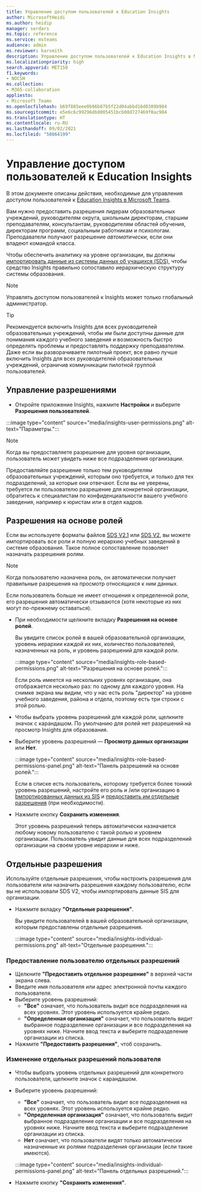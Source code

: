 ```yaml
---
title: Управление доступом пользователей к Education Insights
author: MicrosoftHeidi
ms.author: heidip
manager: serdars
ms.topic: reference
ms.service: msteams
audience: admin
ms.reviewer: karsmith
description: Управление доступом пользователей к Education Insights в Microsoft Teams.
ms.localizationpriority: high
search.appverid: MET150
f1.keywords:
- NOCSH
ms.collection:
- M365-collaboration
appliesto:
- Microsoft Teams
ms.openlocfilehash: b69f885eee0b96b87b5f22d04abbd16d0389b904
ms.sourcegitcommit: e5e6c6c99296db8005451bcb08d727469f0ac984
ms.translationtype: HT
ms.contentlocale: ru-RU
ms.lasthandoff: 09/02/2021
ms.locfileid: "58864199"
---
```

# <a name="manage-user-access-to-education-insights"></a>Управление доступом пользователей к Education Insights

В этом документе описаны действия, необходимые для управления доступом пользователей к [Education Insights в Microsoft Teams](class-insights.md).

Вам нужно предоставить разрешения лидерам образовательных учреждений, руководителям округа, школьным директорам, старшим преподавателям, консультантам, руководителям областей обучения, директорам программ, социальным работникам и психологам. Преподаватели получают разрешение *автоматически*, если они владеют командой класса.

Чтобы обеспечить аналитику на уровне организации, вы должны [импортировать данные из системы данных об учащихся (SDS)](education-insights-sis-data-sync.md), чтобы средство Insights правильно сопоставило иерархическую структуру системы образования.

> [!NOTE]
> Управлять доступом пользователей к Insights может только глобальный администратор.

> [!TIP]
> Рекомендуется включить Insights для всех руководителей образовательных учреждений, чтобы им были доступны данные для понимания каждого учебного заведения и возможность быстро определять проблемы и предоставлять поддержку преподавателям. Даже если вы разворачиваете пилотный проект, все равно лучше включить Insights для всех руководителей образовательных учреждений, ограничив коммуникации пилотной группой пользователей.

## <a name="manange-permissions"></a>Управление разрешениями

* Откройте приложение Insights, нажмите **Настройки** и выберите **Разрешения пользователей**.

:::image type="content" source="media/insights-user-permissions.png" alt-text="Параметры.":::

> [!NOTE]
> Когда вы предоставляете разрешение для уровня организации, пользователь может увидеть ниже все подразделения организации.
> 
> Предоставляйте разрешение только тем руководителям образовательных учреждений, которым оно требуется, и только для тех подразделений, за которые они отвечают. Если вы не уверены, требуется ли пользователю разрешение для конкретной организации, обратитесь к специалистам по конфиденциальности вашего учебного заведения, например к юристам или в отдел кадров.

## <a name="role-based-permissions"></a>Разрешения на основе ролей

Если вы используете форматы файлов [SDS V2.1](/schooldatasync/sds-v2.1-csv-file-format) или [SDS V2](/schooldatasync/sds-v2-csv-file-format), вы можете импортировать все роли и полную иерархию учебных заведений в системе образования. Такое полное сопоставление позволяет назначать разрешения ролям. 

> [!NOTE]
> Когда пользователю назначена роль, он автоматически получает правильные разрешения на просмотр относящихся к ним данных.
>
> Если пользователь больше не имеет отношения к определенной роли, его разрешения автоматически отзываются (хотя некоторые из них могут по-прежнему оставаться).


* При необходимости щелкните вкладку **Разрешения на основе ролей**.

  Вы увидите список ролей в вашей образовательной организации, уровень иерархии каждой их них, количество пользователей, назначенных на роль, и уровень разрешений для каждой роли. 
  
  :::image type="content" source="media/insights-role-based-permissions.png" alt-text="Разрешения на основе ролей.":::
  
  Если роль имеется на нескольких уровнях организации, она отображается несколько раз: по одному для каждого уровня. На снимке экрана мы видим, что у нас есть роль "директор" на уровне учебного заведения, района и отдела, поэтому есть три строки с этой ролью.
  
* Чтобы выбрать уровень разрешений для каждой роли, щелкните значок с карандашом. По умолчанию для ролей нет разрешений на просмотр Insights для образования.
* Выберите уровень разрешений — **Просмотр данных организации** или **Нет**.

  :::image type="content" source="media/insights-role-based-permissions-panel.png" alt-text="Панель разрешений на основе ролей.":::
  
  Если в списке есть пользователь, которому требуется более тонкий уровень разрешений, настройте его роль и /или организацию в [bмпортированных данных из SIS](education-insights-sis-data-sync.md) и [предоставить им отдельные разрешения](#grant-individual-permission-to-a-user) (при необходимости).

* Нажмите кнопку **Сохранить изменения**.

  Этот уровень разрешений теперь автоматически назначается любому новому пользователю с такой ролью и уровнем организации. Пользователь увидит данные для всех подразделений организации на своем уровне иерархии и ниже.  


## <a name="individual-permissions"></a>Отдельные разрешения

Используйте отдельные разрешения, чтобы настроить разрешения для пользователя или назначить разрешения каждому пользователю, если вы не использовали SDS V2, чтобы импортировать данные SIS для организации.

* Нажмите вкладку **"Отдельные разрешения"**.
  
  Вы увидите пользователей в вашей образовательной организации, которым предоставлены отдельные разрешения. 
  
  :::image type="content" source="media/insights-individual-permissions.png" alt-text="Отдельные разрешения.":::
  
### <a name="grant-individual-permission-to-a-user"></a>Предоставление пользователю отдельных разрешений
* Щелкните **"Предоставить отдельное разрешение"** в верхней части экрана слева.
* Введите имя пользователя или адрес электронной почты каждого пользователя.
* Выберите уровень разрешений:
  * **"Все"** означает, что пользователь видит все подразделения на всех уровнях. Этот уровень используется крайне редко.
  * **"Определенная организация"** означает, что пользователь видит выбранное подразделение организации и все подразделения на уровнях ниже. Начните ввод текста и выберите подразделение организации из списка.
* Нажмите **"Предоставить разрешения"**, чтоб сохранить.

### <a name="change-the-individual-permission-of-a-user"></a>Изменение отдельных разрешений пользователя
* Чтобы выбрать уровень отдельных разрешений для конкретного пользователя, щелкните значок с карандашом.
* Выберите уровень разрешений:
  * **"Все"** означает, что пользователь видит все подразделения на всех уровнях. Этот уровень используется крайне редко.
  * **"Определенная организация"** означает, что пользователь видит выбранное подразделение организации и все подразделения на уровнях ниже. Начните ввод текста и выберите подразделение организации из списка.
  * **Нет** означает, что пользователи видят только автоматически назначенные их ролями подразделения организации (если такие имеются).
  
  :::image type="content" source="media/insights-individual-permissions-panel.png" alt-text="Панель отдельных разрешений.":::

* Нажмите кнопку **"Сохранить изменения"**.
